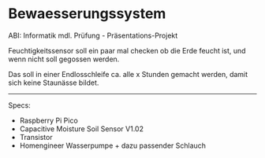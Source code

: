 # Bewaesserungssystem

ABI: Informatik mdl. Prüfung - Präsentations-Projekt


Feuchtigkeitssensor soll ein paar mal checken ob die Erde feucht ist, und wenn nicht soll gegossen werden.

Das soll in einer Endlosschleife ca. alle x Stunden gemacht werden, damit sich keine Staunässe bildet.


--------

Specs:

<ul> <li> Raspberry Pi Pico

<li> Capacitive Moisture Soil Sensor V1.02

<li> Transistor

<li> Homengineer Wasserpumpe + dazu passender Schlauch
  
</ul>
